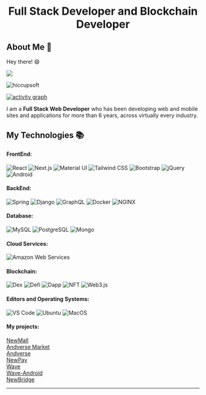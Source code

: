 <h1 align="center">Full Stack Developer and Blockchain Developer</h1>

## About Me :wave:

Hey there! :smile: 

![](https://komarev.com/ghpvc/?username=weixuefeng&label=PROFILE+VIEWS&color=brightgreen)

<img src="https://github-readme-stats.vercel.app/api?username=weixuefeng&show_icons=true&count_private=true" alt="hiccupsoft" />

[![activity graph](https://activity-graph.herokuapp.com/graph?username=weixuefeng&theme=react-dark&hide_border=true)](https://github.com/ashutosh00710/github-readme-activity-graph)

I am a **Full Stack Web Developer** who has been developing web and mobile
sites and applications for more than 6 years, across virtually every industry.


## My Technologies :books:


#### FrontEnd:

![React](https://img.shields.io/badge/-React-%23282C34?style=flat-square&logo=react)
![Next.js](https://img.shields.io/badge/-Nextjs-%23282C34?style=flat-square&logo=nextjs)
![Material UI](https://img.shields.io/badge/-MaterialUI-%23282C34?style=flat-square&logo=materialui)
![Tailwind CSS](https://img.shields.io/badge/-TailwindCSS-%26482C34?style=flat-square&logo=tailwindcss)
![Bootstrap](http://img.shields.io/badge/-Bootstrap-CC0000?style=flat-square&logo=bootstrap)
![jQuery](http://img.shields.io/badge/-jQuery-CC0000?style=flat-square&logo=jquery)
![Android](https://img.shields.io/badge/-android-brightgreen)


#### BackEnd:

![Spring](http://img.shields.io/badge/-Spring-6DB33F?style=flat-square&logo=spring&logoColor=ffffff)
![Django](https://img.shields.io/badge/-Django-DC382D?style=flat-square&logo=djano&logoColor=ffffff)
![GraphQL](https://img.shields.io/badge/-GraphQL-E10098?style=flat-square&logo=graphql&logoColor=ffffff)
![Docker](https://img.shields.io/badge/-Docker-black?style=flat-square&logo=docker)
![NGINX](http://img.shields.io/badge/-NGINX-269539?style=flat-square&logo=nginx&logoColor=ffffff)



#### Database:

![MySQL](https://img.shields.io/badge/-MySQL-336791?style=flat-square&logo=mysql)
![PostgreSQL](https://img.shields.io/badge/-PostgreSQL-336791?style=flat-square&logo=postgresql)
![Mongo](https://img.shields.io/badge/-Mongo-336791?style=flat-square&logo=mongo)

#### Cloud Services:

![Amazon Web Services](https://img.shields.io/badge/-Amazon%20Web%20Services-430098?style=flat-square&logo=amazon%20web%20services&logoColor=ffffff)

#### Blockchain:

![Dex](https://img.shields.io/badge/-Dex-336791?style=flat-square&logo=dex)
![Defi](https://img.shields.io/badge/-Defi-336791?style=flat-square&logo=defi)
![Dapp](https://img.shields.io/badge/-Dapp-336791?style=flat-square&logo=Dapp)
![NFT](https://img.shields.io/badge/-NFT-336791?style=flat-square&logo=NFT)
![Web3.js](https://img.shields.io/badge/-Web3.js-336791?style=flat-square&logo=web3.js)

#### Editors and Operating Systems:

![VS Code](http://img.shields.io/badge/-VS%20Code-007ACC?style=flat-square&logo=visual-studio-code&logoColor=ffffff)
![Ubuntu](http://img.shields.io/badge/-Ubuntu-A81D33?style=flat-square&logo=ubunut&logoColor=ffffff)
![MacOS](http://img.shields.io/badge/-MacOS-A81D33?style=flat-square&logo=macos&logoColor=ffffff)

#### My projects:

[NewMall](https://newmall.io/)<br>
[Andverse Market](https://market.andverse.org/)<br>
[Andverse](https://andverse.org/)<br>
[NewPay](https://www.newtonproject.org/newpay/)<br>
[Wave](https://app.waveuniverse.org/)<br>
[Wave-Android](https://play.google.com/store/apps/details?id=org.wave)<br>
[NewBridge](https://app.newbridge.network/)
<hr/>
